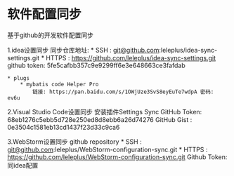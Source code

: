 # 软件配置同步

基于github的开发软件配置同步



1.idea设置同步
同步仓库地址:
	* SSH   : git@github.com:leleplus/idea-sync-settings.git
	* HTTPS : https://github.com/leleplus/idea-sync-settings.git
github token: 5fe5cafbb357c9e9299ff6e3e648663ce3fafdab

	* plugs
		* mybatis code Helper Pro
			链接: https://pan.baidu.com/s/1OWjUze3SvS8eyEuTe7wdpA 密码: ev6u


2.Visual Studio Code设置同步
安装插件Settings Sync
GitHub Token: 68eb1276c5ebb5d728e250ed8d8ebb6a26d74276
GitHub Gist : 0e3504c1581eb13cd1437f23d33c9ca6



3.WebStorm设置同步
github repository
	* SSH   : git@github.com:leleplus/WebStorm-configuration-sync.git
	* HTTPS : https://github.com/leleplus/WebStorm-configuration-sync.git
Github Token:同idea配置

